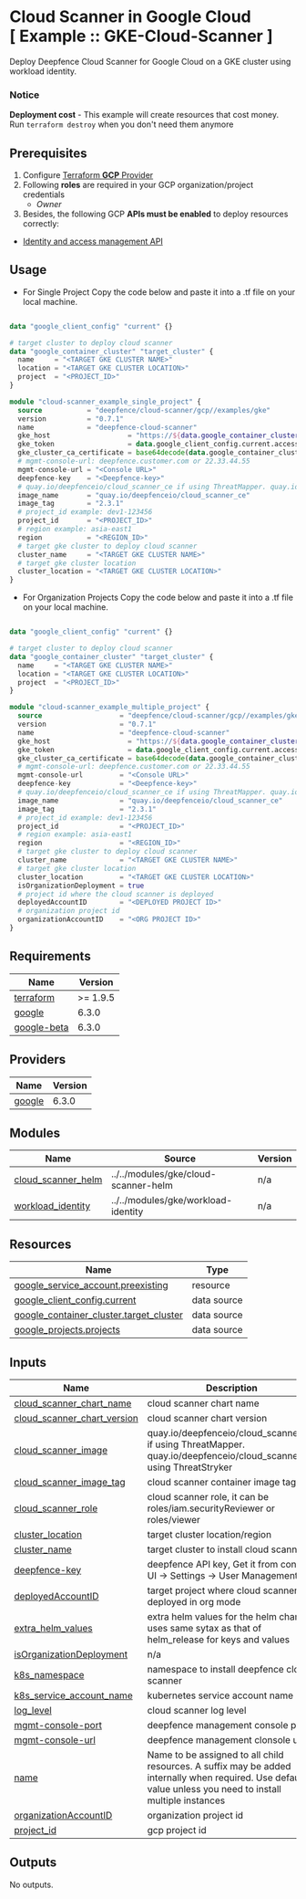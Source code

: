 # Cloud Scanner in Google Cloud<br/>[ Example :: GKE-Cloud-Scanner ] 

Deploy Deepfence Cloud Scanner for Google Cloud on a GKE cluster using workload identity.<br/>

### Notice
**Deployment cost** - This example will create resources that cost money.<br/>Run `terraform destroy` when you don't need them anymore

## Prerequisites

1. Configure [Terraform **GCP** Provider](https://registry.terraform.io/providers/hashicorp/google/latest/docs)
2. Following **roles** are required in your GCP organization/project credentials
   * _Owner_
3. Besides, the following GCP **APIs must be enabled** to deploy resources correctly:

* [Identity and access management API](https://console.cloud.google.com/marketplace/product/google/iam.googleapis.com)

## Usage
- For Single Project
Copy the code below and paste it into a .tf file on your local machine.

```terraform

data "google_client_config" "current" {}

# target cluster to deploy cloud scanner
data "google_container_cluster" "target_cluster" {
  name     = "<TARGET GKE CLUSTER NAME>"
  location = "<TARGET GKE CLUSTER LOCATION>"
  project  = "<PROJECT_ID>"
}

module "cloud-scanner_example_single_project" {
  source           = "deepfence/cloud-scanner/gcp//examples/gke"
  version          = "0.7.1"
  name             = "deepfence-cloud-scanner"
  gke_host                   = "https://${data.google_container_cluster.target_cluster.endpoint}"
  gke_token                  = data.google_client_config.current.access_token
  gke_cluster_ca_certificate = base64decode(data.google_container_cluster.target_cluster.master_auth[0].cluster_ca_certificate, )
  # mgmt-console-url: deepfence.customer.com or 22.33.44.55
  mgmt-console-url = "<Console URL>"
  deepfence-key    = "<Deepfence-key>"
  # quay.io/deepfenceio/cloud_scanner_ce if using ThreatMapper. quay.io/deepfenceio/cloud_scanner if using ThreatStryker
  image_name       = "quay.io/deepfenceio/cloud_scanner_ce"
  image_tag        = "2.3.1"
  # project_id example: dev1-123456
  project_id       = "<PROJECT_ID>"
  # region example: asia-east1
  region           = "<REGION_ID>"
  # target gke cluster to deploy cloud scanner
  cluster_name     = "<TARGET GKE CLUSTER NAME>"
  # target gke cluster location
  cluster_location = "<TARGET GKE CLUSTER LOCATION>"
}
```

- For Organization Projects 
Copy the code below and paste it into a .tf file on your local machine.

```terraform

data "google_client_config" "current" {}

# target cluster to deploy cloud scanner
data "google_container_cluster" "target_cluster" {
  name     = "<TARGET GKE CLUSTER NAME>"
  location = "<TARGET GKE CLUSTER LOCATION>"
  project  = "<PROJECT_ID>"
}

module "cloud-scanner_example_multiple_project" {
  source                   = "deepfence/cloud-scanner/gcp//examples/gke"
  version                  = "0.7.1"
  name                     = "deepfence-cloud-scanner"
  gke_host                   = "https://${data.google_container_cluster.target_cluster.endpoint}"
  gke_token                  = data.google_client_config.current.access_token
  gke_cluster_ca_certificate = base64decode(data.google_container_cluster.target_cluster.master_auth[0].cluster_ca_certificate, )
  # mgmt-console-url: deepfence.customer.com or 22.33.44.55
  mgmt-console-url         = "<Console URL>"
  deepfence-key            = "<Deepfence-key>"
  # quay.io/deepfenceio/cloud_scanner_ce if using ThreatMapper. quay.io/deepfenceio/cloud_scanner if using ThreatStryker
  image_name               = "quay.io/deepfenceio/cloud_scanner_ce"
  image_tag                = "2.3.1"
  # project_id example: dev1-123456
  project_id               = "<PROJECT_ID>"
  # region example: asia-east1
  region                   = "<REGION_ID>"
  # target gke cluster to deploy cloud scanner
  cluster_name             = "<TARGET GKE CLUSTER NAME>"
  # target gke cluster location
  cluster_location         = "<TARGET GKE CLUSTER LOCATION>"
  isOrganizationDeployment = true
  # project id where the cloud scanner is deployed 
  deployedAccountID        = "<DEPLOYED PROJECT ID>"
  # organization project id 
  organizationAccountID    = "<ORG PROJECT ID>"
}
```


<!-- BEGIN_TF_DOCS -->
## Requirements

| Name | Version |
|------|---------|
| <a name="requirement_terraform"></a> [terraform](#requirement\_terraform) | >= 1.9.5 |
| <a name="requirement_google"></a> [google](#requirement\_google) | 6.3.0 |
| <a name="requirement_google-beta"></a> [google-beta](#requirement\_google-beta) | 6.3.0 |

## Providers

| Name | Version |
|------|---------|
| <a name="provider_google"></a> [google](#provider\_google) | 6.3.0 |

## Modules

| Name | Source | Version |
|------|--------|---------|
| <a name="module_cloud_scanner_helm"></a> [cloud\_scanner\_helm](#module\_cloud\_scanner\_helm) | ../../modules/gke/cloud-scanner-helm | n/a |
| <a name="module_workload_identity"></a> [workload\_identity](#module\_workload\_identity) | ../../modules/gke/workload-identity | n/a |

## Resources

| Name | Type |
|------|------|
| [google_service_account.preexisting](https://registry.terraform.io/providers/hashicorp/google/6.3.0/docs/resources/service_account) | resource |
| [google_client_config.current](https://registry.terraform.io/providers/hashicorp/google/6.3.0/docs/data-sources/client_config) | data source |
| [google_container_cluster.target_cluster](https://registry.terraform.io/providers/hashicorp/google/6.3.0/docs/data-sources/container_cluster) | data source |
| [google_projects.projects](https://registry.terraform.io/providers/hashicorp/google/6.3.0/docs/data-sources/projects) | data source |

## Inputs

| Name | Description | Type | Default | Required |
|------|-------------|------|---------|:--------:|
| <a name="input_cloud_scanner_chart_name"></a> [cloud\_scanner\_chart\_name](#input\_cloud\_scanner\_chart\_name) | cloud scanner chart name | `string` | `"deepfence-cloud-scanner"` | no |
| <a name="input_cloud_scanner_chart_version"></a> [cloud\_scanner\_chart\_version](#input\_cloud\_scanner\_chart\_version) | cloud scanner chart version | `string` | `"2.3.1"` | no |
| <a name="input_cloud_scanner_image"></a> [cloud\_scanner\_image](#input\_cloud\_scanner\_image) | quay.io/deepfenceio/cloud\_scanner\_ce if using ThreatMapper. quay.io/deepfenceio/cloud\_scanner if using ThreatStryker | `string` | `"quay.io/deepfenceio/cloud_scanner_ce"` | no |
| <a name="input_cloud_scanner_image_tag"></a> [cloud\_scanner\_image\_tag](#input\_cloud\_scanner\_image\_tag) | cloud scanner container image tag | `string` | `"2.3.1"` | no |
| <a name="input_cloud_scanner_role"></a> [cloud\_scanner\_role](#input\_cloud\_scanner\_role) | cloud scanner role, it can be roles/iam.securityReviewer or roles/viewer | `string` | `"roles/iam.securityReviewer"` | no |
| <a name="input_cluster_location"></a> [cluster\_location](#input\_cluster\_location) | target cluster location/region | `string` | n/a | yes |
| <a name="input_cluster_name"></a> [cluster\_name](#input\_cluster\_name) | target cluster to install cloud scanner | `string` | n/a | yes |
| <a name="input_deepfence-key"></a> [deepfence-key](#input\_deepfence-key) | deepfence API key, Get it from console UI -> Settings -> User Management | `string` | n/a | yes |
| <a name="input_deployedAccountID"></a> [deployedAccountID](#input\_deployedAccountID) | target project where cloud scanner is deployed in org mode | `string` | `""` | no |
| <a name="input_extra_helm_values"></a> [extra\_helm\_values](#input\_extra\_helm\_values) | extra helm values for the helm chart uses same sytax as that of helm\_release for keys and values | `map(string)` | `{}` | no |
| <a name="input_isOrganizationDeployment"></a> [isOrganizationDeployment](#input\_isOrganizationDeployment) | n/a | `bool` | `false` | no |
| <a name="input_k8s_namespace"></a> [k8s\_namespace](#input\_k8s\_namespace) | namespace to install deepfence cloud scanner | `string` | `"deepfence"` | no |
| <a name="input_k8s_service_account_name"></a> [k8s\_service\_account\_name](#input\_k8s\_service\_account\_name) | kubernetes service account name | `string` | `"deepfence-cloud-scanner"` | no |
| <a name="input_log_level"></a> [log\_level](#input\_log\_level) | cloud scanner log level | `string` | `"info"` | no |
| <a name="input_mgmt-console-port"></a> [mgmt-console-port](#input\_mgmt-console-port) | deepfence management console port | `string` | `"443"` | no |
| <a name="input_mgmt-console-url"></a> [mgmt-console-url](#input\_mgmt-console-url) | deepfence management clonsole url | `string` | n/a | yes |
| <a name="input_name"></a> [name](#input\_name) | Name to be assigned to all child resources. A suffix may be added internally when required. Use default value unless you need to install multiple instances | `string` | `"deepfence-cloud-scanner"` | no |
| <a name="input_organizationAccountID"></a> [organizationAccountID](#input\_organizationAccountID) | organization project id | `string` | `""` | no |
| <a name="input_project_id"></a> [project\_id](#input\_project\_id) | gcp project id | `string` | n/a | yes |

## Outputs

No outputs.
<!-- END_TF_DOCS -->